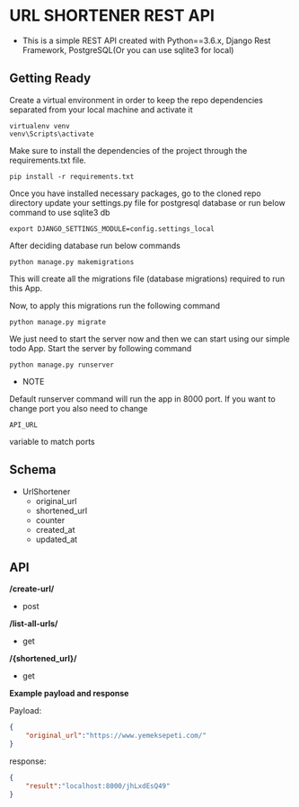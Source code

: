 # URL SHORTENER REST API 
* This is a simple  REST API created with Python==3.6.x, Django Rest Framework, PostgreSQL(Or you can use sqlite3 for local)

## Getting Ready

Create a virtual environment in order to keep the repo dependencies separated from your local machine
and activate it 

```
virtualenv venv
venv\Scripts\activate
```

Make sure to install the dependencies of the project through the requirements.txt file.

```
pip install -r requirements.txt
```

Once you have installed necessary packages, go to the cloned repo directory update your settings.py file for postgresql database or run below command to use sqlite3 db

```
export DJANGO_SETTINGS_MODULE=config.settings_local
```

After deciding database run below commands 

```
python manage.py makemigrations
```

This will create all the migrations file (database migrations) required to run this App.

Now, to apply this migrations run the following command

```
python manage.py migrate
```

 We just need to start the server now and then we can start using our simple todo App. Start the server by following command

```
python manage.py runserver
```

* NOTE

Default runserver command will run the app in 8000 port. If you want to change port you also need to change
```
API_URL
```
variable to match ports

## Schema

* UrlShortener
  * original_url
  * shortened_url
  * counter
  * created_at
  * updated_at

## API


**/create-url/**

* post

**/list-all-urls/**

* get

**/{shortened_url}/**

* get

**Example payload and response**

Payload:
```json
{
    "original_url":"https://www.yemeksepeti.com/"
}
```

response:
```json
{
    "result":"localhost:8000/jhLxdEsQ49"
}
```
